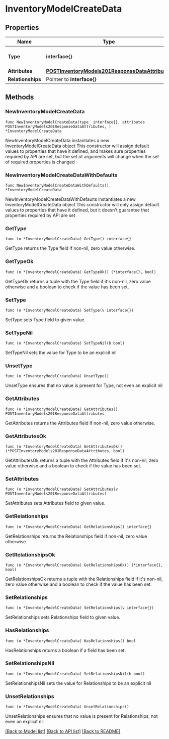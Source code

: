 # InventoryModelCreateData

## Properties

Name | Type | Description | Notes
------------ | ------------- | ------------- | -------------
**Type** | **interface{}** | The resource&#39;s type | 
**Attributes** | [**POSTInventoryModels201ResponseDataAttributes**](POSTInventoryModels201ResponseDataAttributes.md) |  | 
**Relationships** | Pointer to **interface{}** |  | [optional] 

## Methods

### NewInventoryModelCreateData

`func NewInventoryModelCreateData(type_ interface{}, attributes POSTInventoryModels201ResponseDataAttributes, ) *InventoryModelCreateData`

NewInventoryModelCreateData instantiates a new InventoryModelCreateData object
This constructor will assign default values to properties that have it defined,
and makes sure properties required by API are set, but the set of arguments
will change when the set of required properties is changed

### NewInventoryModelCreateDataWithDefaults

`func NewInventoryModelCreateDataWithDefaults() *InventoryModelCreateData`

NewInventoryModelCreateDataWithDefaults instantiates a new InventoryModelCreateData object
This constructor will only assign default values to properties that have it defined,
but it doesn't guarantee that properties required by API are set

### GetType

`func (o *InventoryModelCreateData) GetType() interface{}`

GetType returns the Type field if non-nil, zero value otherwise.

### GetTypeOk

`func (o *InventoryModelCreateData) GetTypeOk() (*interface{}, bool)`

GetTypeOk returns a tuple with the Type field if it's non-nil, zero value otherwise
and a boolean to check if the value has been set.

### SetType

`func (o *InventoryModelCreateData) SetType(v interface{})`

SetType sets Type field to given value.


### SetTypeNil

`func (o *InventoryModelCreateData) SetTypeNil(b bool)`

 SetTypeNil sets the value for Type to be an explicit nil

### UnsetType
`func (o *InventoryModelCreateData) UnsetType()`

UnsetType ensures that no value is present for Type, not even an explicit nil
### GetAttributes

`func (o *InventoryModelCreateData) GetAttributes() POSTInventoryModels201ResponseDataAttributes`

GetAttributes returns the Attributes field if non-nil, zero value otherwise.

### GetAttributesOk

`func (o *InventoryModelCreateData) GetAttributesOk() (*POSTInventoryModels201ResponseDataAttributes, bool)`

GetAttributesOk returns a tuple with the Attributes field if it's non-nil, zero value otherwise
and a boolean to check if the value has been set.

### SetAttributes

`func (o *InventoryModelCreateData) SetAttributes(v POSTInventoryModels201ResponseDataAttributes)`

SetAttributes sets Attributes field to given value.


### GetRelationships

`func (o *InventoryModelCreateData) GetRelationships() interface{}`

GetRelationships returns the Relationships field if non-nil, zero value otherwise.

### GetRelationshipsOk

`func (o *InventoryModelCreateData) GetRelationshipsOk() (*interface{}, bool)`

GetRelationshipsOk returns a tuple with the Relationships field if it's non-nil, zero value otherwise
and a boolean to check if the value has been set.

### SetRelationships

`func (o *InventoryModelCreateData) SetRelationships(v interface{})`

SetRelationships sets Relationships field to given value.

### HasRelationships

`func (o *InventoryModelCreateData) HasRelationships() bool`

HasRelationships returns a boolean if a field has been set.

### SetRelationshipsNil

`func (o *InventoryModelCreateData) SetRelationshipsNil(b bool)`

 SetRelationshipsNil sets the value for Relationships to be an explicit nil

### UnsetRelationships
`func (o *InventoryModelCreateData) UnsetRelationships()`

UnsetRelationships ensures that no value is present for Relationships, not even an explicit nil

[[Back to Model list]](../README.md#documentation-for-models) [[Back to API list]](../README.md#documentation-for-api-endpoints) [[Back to README]](../README.md)


